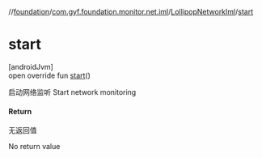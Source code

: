 //[foundation](../../../index.md)/[com.gyf.foundation.monitor.net.iml](../index.md)/[LollipopNetworkIml](index.md)/[start](start.md)

# start

[androidJvm]\
open override fun [start](start.md)()

启动网络监听 Start network monitoring

#### Return

无返回值

No return value